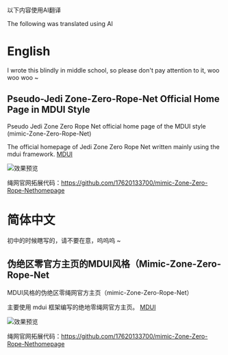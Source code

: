 以下内容使用AI翻译

The following was translated using AI

# English

I wrote this blindly in middle school, so please don't pay attention to it, woo woo woo ~

## Pseudo-Jedi Zone-Zero-Rope-Net Official Home Page in MDUI Style

Pseudo Jedi Zone Zero Rope Net official home page of the MDUI style (mimic-Zone-Zero-Rope-Net)

The official homepage of Jedi Zone Zero Rope Net written mainly using the mdui framework.
[MDUI](https://www.mdui.org/zh-cn/)

![效果预览](https://github.com/user-attachments/assets/5327eff2-052d-410e-96ea-143bc2a27541)

绳网官网拓展代码：https://github.com/17620133700/mimic-Zone-Zero-Rope-Nethomepage


# 简体中文

初中的时候瞎写的，请不要在意，呜呜呜 ~

## 伪绝区零官方主页的MDUI风格（Mimic-Zone-Zero-Rope-Net

MDUI风格的伪绝区零绳网官方主页（mimic-Zone-Zero-Rope-Net）

主要使用 mdui 框架编写的绝地零绳网官方主页。
[MDUI](https://www.mdui.org/zh-cn/)

![效果预览](https://github.com/user-attachments/assets/5327eff2-052d-410e-96ea-143bc2a27541)

绳网官网拓展代码：https://github.com/17620133700/mimic-Zone-Zero-Rope-Nethomepage
